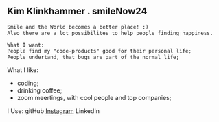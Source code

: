 ## Kim Klinkhammer . smileNow24

```
Smile and the World becomes a better place! :)
Also there are a lot possibilites to help people finding happiness.
```
```
What I want:
People find my "code-products" good for their personal life;
People undertand, that bugs are part of the normal life;
```
What I like:
- coding;
- drinking coffee;
- zoom meertings, with cool people and top companies;

I Use:
gitHub
[Instagram](www.instagram.de)
LinkedIn




